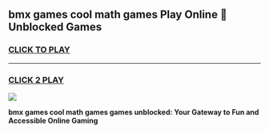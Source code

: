 
## bmx games cool math games Play Online 👋 Unblocked Games
<h3>
<a href="https://news.freeplayer.one?title=bmx_games_cool_math_games&ref=17CMG">CLICK TO PLAY</a></h3>
<hr>

<h3>
<a href="https://news.freeplayer.one?title=bmx_games_cool_math_games&ref=17CMG">CLICK 2 PLAY</a>
  
</h3>

<a href="https://news.freeplayer.one?title=bmx_games_cool_math_games&ref=17CMG/"><img src="https://clearcache.store/games.png"></a>


**bmx games cool math games games unblocked: Your Gateway to Fun and Accessible Online Gaming**
